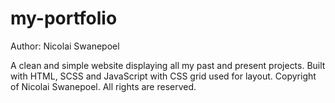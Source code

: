 # my-portfolio
Author: Nicolai Swanepoel

A clean and simple website displaying all my past and present projects.
Built with HTML, SCSS and JavaScript with CSS grid used for layout.
Copyright of Nicolai Swanepoel. All rights are reserved. 

